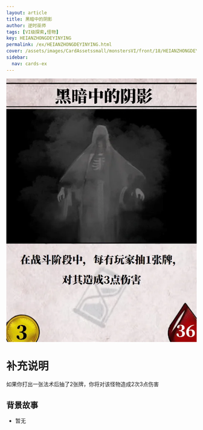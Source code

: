 ```yaml
---
layout: article
title: 黑暗中的阴影
author: 逆时巫师
tags: [VI级探索,怪物]
key: HEIANZHONGDEYINYING
permalink: /ex/HEIANZHONGDEYINYING.html
cover: /assets/images/CardAssetssmall/monstersVI/front/18/HEIANZHONGDEYINYING.webp
sidebar:
  nav: cards-ex
---
```

![](/assets/images/CardAssets/monstersVI/front/18/HEIANZHONGDEYINYING.webp)

# 补充说明

如果你打出一张法术后抽了2张牌，你将对该怪物造成2次3点伤害

## 背景故事
* 暂无